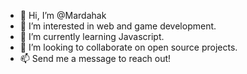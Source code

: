 - 👋 Hi, I’m @Mardahak
- 👀 I’m interested in web and game development.
- 🌱 I’m currently learning Javascript.
- 💞️ I’m looking to collaborate on open source projects.
- 📫 Send me a message to reach out!

<!---
Mardahak/Mardahak is a ✨ special ✨ repository because its `README.md` (this file) appears on your GitHub profile.
You can click the Preview link to take a look at your changes.
--->
